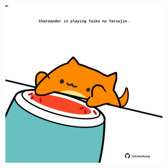 <!-- built at 18/08/2025, 14:01:10 UTC -->
<p align="center">
  <img width="500" height="500" src="./ReadmeImage.svg">
</p>
